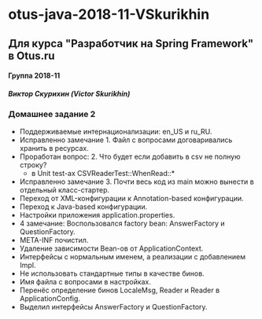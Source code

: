 # otus-java-2018-11-VSkurikhin
## Для курса "Разработчик на Spring Framework" в Otus.ru

#### Группа 2018-11
##### Виктор Скурихин (Victor Skurikhin)


### Домашнее задание 2
* Поддерживаемые интернационализации:
  en_US и ru_RU.
 * Исправленно замечание 1. Файл с вопросами договаривались хранить в ресурсах.
 * Проработан вопрос: 2. Что будет если добавить в csv не полную строку?
   * в Unit test-ах CSVReaderTest::WhenRead::*
 * Исправленно замечание 3. Почти весь код из main можно вынести в отдельный класс-стартер.
 * Переход от XML-конфигурации к Annotation-based конфигурации.
 * Переход к Java-based конфигурации.
 * Настройки приложения application.properties.
 * 4 замечание: Воспользовался factory bean: AnswerFactory и QuestionFactory.
 * META-INF почистил.
 * Удаление зависимости Bean-ов от ApplicationContext.
 * Интерфейсы с нормальным именем, а реализации с добавлением Impl.
 * Не использовать стандартные типы в качестве бинов.
 * Имя файла с вопросами в настройках.
 * Перенёс определение бинов LocaleMsg, Reader и Reader  в ApplicationConfig.
 * Выделил интерфейсы AnswerFactory и QuestionFactory.
